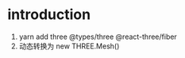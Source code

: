 # introduction

1. yarn add three @types/three @react-three/fiber
2. <mesh />动态转换为 new THREE.Mesh()
